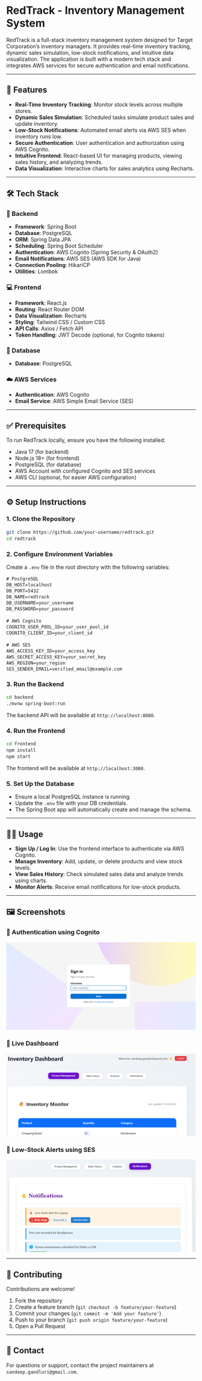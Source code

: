 # RedTrack - Inventory Management System

RedTrack is a full-stack inventory management system designed for Target Corporation’s inventory managers. It provides real-time inventory tracking, dynamic sales simulation, low-stock notifications, and intuitive data visualization. The application is built with a modern tech stack and integrates AWS services for secure authentication and email notifications.

---

## 🚀 Features

- **Real-Time Inventory Tracking**: Monitor stock levels across multiple stores.
- **Dynamic Sales Simulation**: Scheduled tasks simulate product sales and update inventory.
- **Low-Stock Notifications**: Automated email alerts via AWS SES when inventory runs low.
- **Secure Authentication**: User authentication and authorization using AWS Cognito.
- **Intuitive Frontend**: React-based UI for managing products, viewing sales history, and analyzing trends.
- **Data Visualization**: Interactive charts for sales analytics using Recharts.

---

## 🛠️ Tech Stack

### 🔧 Backend

- **Framework**: Spring Boot  
- **Database**: PostgreSQL  
- **ORM**: Spring Data JPA  
- **Scheduling**: Spring Boot Scheduler  
- **Authentication**: AWS Cognito (Spring Security & OAuth2)  
- **Email Notifications**: AWS SES (AWS SDK for Java)  
- **Connection Pooling**: HikariCP  
- **Utilities**: Lombok  

### 💻 Frontend

- **Framework**: React.js  
- **Routing**: React Router DOM  
- **Data Visualization**: Recharts  
- **Styling**: Tailwind CSS / Custom CSS  
- **API Calls**: Axios / Fetch API  
- **Token Handling**: JWT Decode (optional, for Cognito tokens)  

### 🐘 Database

- **Database**: PostgreSQL  

### ☁️ AWS Services

- **Authentication**: AWS Cognito  
- **Email Service**: AWS Simple Email Service (SES)  

---

## ✅ Prerequisites

To run RedTrack locally, ensure you have the following installed:

- Java 17 (for backend)
- Node.js 18+ (for frontend)
- PostgreSQL (for database)
- AWS Account with configured Cognito and SES services
- AWS CLI (optional, for easier AWS configuration)

---

## ⚙️ Setup Instructions

### 1. Clone the Repository

```bash
git clone https://github.com/your-username/redtrack.git
cd redtrack
```

### 2. Configure Environment Variables

Create a `.env` file in the root directory with the following variables:

```env
# PostgreSQL
DB_HOST=localhost
DB_PORT=5432
DB_NAME=redtrack
DB_USERNAME=your_username
DB_PASSWORD=your_password

# AWS Cognito
COGNITO_USER_POOL_ID=your_user_pool_id
COGNITO_CLIENT_ID=your_client_id

# AWS SES
AWS_ACCESS_KEY_ID=your_access_key
AWS_SECRET_ACCESS_KEY=your_secret_key
AWS_REGION=your_region
SES_SENDER_EMAIL=verified_email@example.com
```

### 3. Run the Backend

```bash
cd backend
./mvnw spring-boot:run
```

The backend API will be available at `http://localhost:8080`.

### 4. Run the Frontend

```bash
cd frontend
npm install
npm start
```

The frontend will be available at `http://localhost:3000`.

### 5. Set Up the Database

- Ensure a local PostgreSQL instance is running.
- Update the `.env` file with your DB credentials.
- The Spring Boot app will automatically create and manage the schema.

---

## 🧑‍💻 Usage

- **Sign Up / Log In**: Use the frontend interface to authenticate via AWS Cognito.
- **Manage Inventory**: Add, update, or delete products and view stock levels.
- **View Sales History**: Check simulated sales data and analyze trends using charts.
- **Monitor Alerts**: Receive email notifications for low-stock products.

---

## 🖼️ Screenshots

### 🔹 Authentication using Cognito
![Authentication](./screenshots/AuthenticationPage.png)

### 🔹 Live Dashboard
![Dashboard](./screenshots/DashboardImage.png)

### 🔹 Low-Stock Alerts using SES
![Low-Stock Alerts](./screenshots/NotificationsPage.png)

---

## 🤝 Contributing

Contributions are welcome!

1. Fork the repository
2. Create a feature branch (`git checkout -b feature/your-feature`)
3. Commit your changes (`git commit -m 'Add your feature'`)
4. Push to your branch (`git push origin feature/your-feature`)
5. Open a Pull Request

---

## 📩 Contact

For questions or support, contact the project maintainers at `sandeep.gandluri@gmail.com`.
